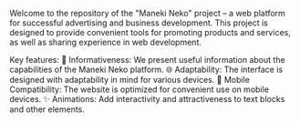 Welcome to the repository of the "Maneki Neko" project – a web platform for successful advertising and business development. This project is designed to provide convenient tools for promoting products and services, as well as sharing experience in web development.

Key features:
📢 Informativeness: We present useful information about the capabilities of the Maneki Neko platform.
🌐 Adaptability: The interface is designed with adaptability in mind for various devices.
📱 Mobile Compatibility: The website is optimized for convenient use on mobile devices.
✨ Animations: Add interactivity and attractiveness to text blocks and other elements.
